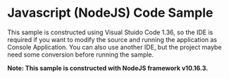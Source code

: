 # Javascript (NodeJS) Code Sample

This sample is constructed using Visual Stuido Code 1.36, so the IDE is required if you want to modify the source and running the application as Console Application. You can also use another IDE, but the project maybe need some conversion before running the sample.

__Note: This sample is constructed with NodeJS framework v10.16.3.__

